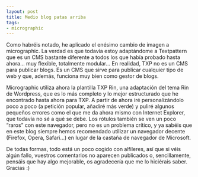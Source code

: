 ```yaml
---
layout: post
title: Medio blog patas arriba
tags:
- micrographic
---
```

Como habréis notado, he aplicado el enésimo cambio de imagen a micrographic. La verdad es que todavía estoy adaptándome a Textpattern que es un CMS bastante diferente a todos los que había probado hasta ahora… muy flexible, totalmente modular… En realidad, TXP no es un CMS para publicar blogs. Es un CMS que sirve para publicar cualquier tipo de web y que, además, funciona muy bien como gestor de blogs.

<!--more-->

Micrographic utiliza ahora la plantilla TXP Rin, una adaptación del tema Rin de Wordpress, que es lo más completo y lo mejor estructurado que he encontrado hasta ahora para TXP. A partir de ahora iré personalizándolo poco a poco (a petición popular, añadiré más verde) y puliré algunos pequeños errores como el que me da ahora mismo con Internet Explorer, que todavía no sé a qué se debe. Los rótulos también se ven un poco “raros” con este navegador, pero no es un problema crítico, y ya sabéis que en este blog siempre hemos recomendado utilizar un navegador decente (Firefox, Opera, Safari…) en lugar de la castaña de navegador de Microsoft.

De todas formas, todo está un poco cogido con alfileres, así que si véis algún fallo, vuestros comentarios no aparecen publicados o, sencillamente, pensáis que hay algo mejorable, os agradecería que me lo hiciérais saber. Gracias :)
